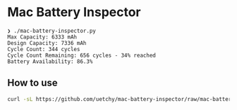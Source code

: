 # Mac Battery Inspector

```
❯ ./mac-battery-inspector.py
Max Capacity: 6333 mAh
Design Capacity: 7336 mAh
Cycle Count: 344 cycles
Cycle Count Remaining: 656 cycles - 34% reached
Battery Availability: 86.3%
```

## How to use

```bash
curl -sL https://github.com/uetchy/mac-battery-inspector/raw/mac-battery-inspector.py | python
```
